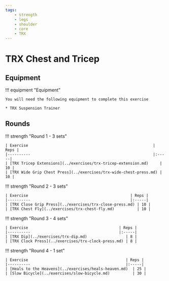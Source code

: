```yaml
---
tags:
    - strength
    - legs
    - shoulder
    - core
    - TRX
---
```


# TRX Chest and Tricep

## Equipment

!!! equipment "Equipment"

    You will need the following equipment to complete this exercise
    
    * TRX Suspension Trainer

## Rounds

!!! strength "Round 1 - 3 sets"

    | Exercise                                                       | Reps |
    |----------                                                      |:-----|
    | [TRX Tricep Extensions](../exercises/trx-tricep-extension.md)     | 10 |
    | [TRX Wide Grip Chest Press](../exercises/trx-wide-chest-press.md) | 10 |

!!! strength "Round 2 - 3 sets"

    | Exercise                                             | Reps |
    |----------                                            |:-----|
    | [TRX Close Grip Press](../exercises/trx-close-press.md) | 10 |
    | [TRX Chest Fly](../exercises/trx-chest-fly.md)          | 10 |

!!! strength "Round 3 - 4 sets"

    | Exercise                                        | Reps |
    |----------                                       |:-----|
    | [TRX Dip](../exercises/trx-dip.md)                 | 8 |
    | [TRX Clock Press](../exercises/trx-clock-press.md) | 8 |

!!! strength "Round 4 - 1 set"

    | Exercise                                           | Reps |
    |----------                                          |:-----|
    | [Heals to the Heavens](../exercises/heals-heaven.md)  | 25 |
    | [Slow Bicycle](../exercises/slow-bicycle.md)          | 30 |
